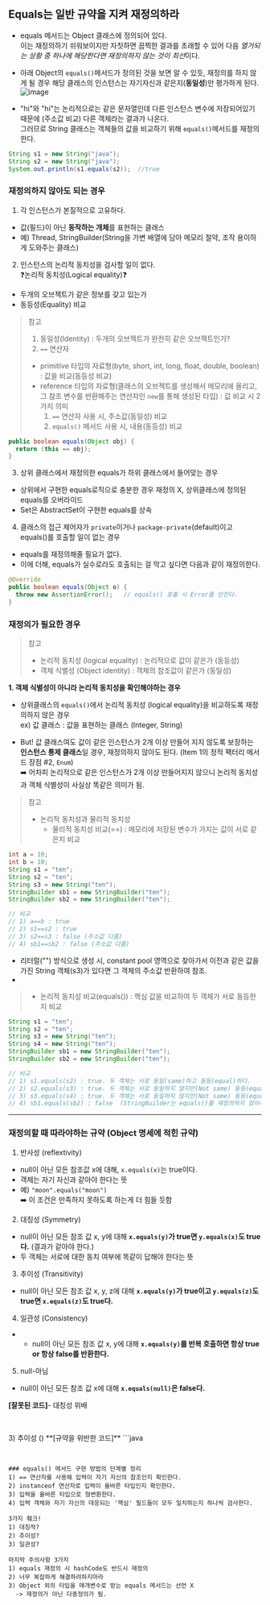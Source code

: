 ## Equals는 일반 규약을 지켜 재정의하라
- equals 메서드는 Object 클래스에 정의되어 있다.<br>
이는 재정의하기 쉬워보이지만 자칫하면 끔찍한 결과를 초래할 수 있어 다음 *열거되는 상황 중 하나에 해당한다면 재정의하지 않는 것이 최선*이다.

- 아래 Object의 `equals()`메서드가 정의된 것을 보면 알 수 있듯, 재정의를 하지 않게 될 경우 해당 클래스의 인스턴스는 자기자신과 같은지(**동일성**)만 평가하게 된다. 
![image](https://user-images.githubusercontent.com/66311276/139585383-a365e43f-cdab-4b2d-b460-268ec77b31a8.png)

- "hi"와 "hi"는 논리적으로는 같은 문자열인데 다른 인스턴스 변수에 저장되어있기 때문에 (주소값 비교) 다른 객체라는 결과가 나온다. <br>그러므로 String 클래스는 객체들의 값을 비교하기 위해 `equals()`메서드를 재정의한다.<br>
```java
String s1 = new String("java");
String s2 = new String("java");
System.out.println(s1.equals(s2));  //true
```

### 재정의하지 않아도 되는 경우
1. 각 인스턴스가 본질적으로 고유하다.
- 값(필드)이 아닌 **동작하는 개체**를 표현하는 클래스
- 예) Thread, StringBuilder(String을 가변 배열에 담아 메모리 절약, 조작 용이하게 도와주는 클래스)

2. 인스턴스의 논리적 동치성을 검사할 일이 없다.<br>
❓논리적 동치성(Logical equality)❓
- 두개의 오브젝트가 같은 정보를 갖고 있는가 
- 동등성(Equality) 비교

> 참고
> 1. 동일성(Identity) : 두개의 오브젝트가 완전히 같은 오브젝트인가?
> 2. `==` 연산자
>   - primitive 타입의 자료형(byte, short, int, long, float, double, boolean) : 값을 비교(동등성 비교)
>   - reference 타입의 자료형(클래스의 오브젝트를 생성해서 메모리에 올리고, 그 참조 변수를 반환해주는 연산자인 `new`를 통해 생성된 타입) : 값 비교 시 2가지 의미
>     1. `==` 연산자 사용 시, 주소값(동일성) 비교
>     2. `equals()` 메서드 사용 시, 내용(동등성) 비교
```java
public boolean equals(Object obj) {
  return (this == obj);
}
```

3. 상위 클래스에서 재정의한 equals가 하위 클래스에서 들어맞는 경우
- 상위에서 구현한 equals로직으로 충분한 경우 재정의 X, 상위클래스에 정의된 equals를 오버라이드
- Set은 AbstractSet이 구현한 equals를 상속


4. 클래스의 접근 제어자가 `private`이거나 `package-private`(default)이고 equals()를 호출할 일이 없는 경우
- equals를 재정의해줄 필요가 없다.
- 이에 더해, equals가 실수로라도 호출되는 걸 막고 싶다면 다음과 같이 재정의한다.
```java
@Override
public boolean equals(Object o) {
  throw new AssertionError();   // equals() 호출 시 Error를 던진다.
}
```

### 재정의가 필요한 경우
> 참고
> - 논리적 동치성 (logical equality) : 논리적으로 값이 같은가 (동등성)
> - 객체 식별성 (Object identity) : 객체의 참조값이 같은가 (동일성)

**1. 객체 식별성이 아니라 논리적 동치성을 확인해야하는 경우**
- 상위클래스의 `equals()`에서 논리적 동치성 (logical equality)을 비교하도록 재정의하지 않은 경우<br>
ex) 값 클래스 : 값을 표현하는 클래스 (Integer, String)

- But! 값 클래스여도 값이 같은 인스턴스가 2개 이상 만들어 지지 않도록 보장하는 **인스턴스 통제 클래스**일 경우, 재정의하지 않아도 된다. (Item 1의 정적 팩터리 메서드 장점 #2, `Enum`)<br>
➡️ 어차피 논리적으로 같은 인스턴스가 2개 이상 만들어지지 않으니 논리적 동치성과 객체 식별성이 사실상 똑같은 의미가 됨.

> 참고<br>
> - 논리적 동치성과 물리적 동치성
>   - 물리적 동치성 비교(==) : 메모리에 저장된 변수가 가지는 값이 서로 같은지 비교
```java
int a = 10;
int b = 10;
String s1 = "ten";
String s2 = "ten";
String s3 = new String("ten");
StringBuilder sb1 = new StringBuilder("ten");
StringBuilder sb2 = new StringBuilder("ten");

// 비교
// 1) a==b : true
// 2) s1==s2 : true
// 3) s2==s3 : false (주소값 다름)
// 4) sb1==sb2 : false (주소값 다름)
```
- 리터럴("") 방식으로 생성 시, constant pool 영역으로 찾아가서 이전과 같은 값을 가진 String 객체(s3)가 있다면 그 객체의 주소값 반환하여 참조.
- 
>   - 논리적 동치성 비교(equals()) : 핵심 값을 비교하여 두 객체가 서로 동등한지 비교
```java
String s1 = "ten";
String s2 = "ten"; 
String s3 = new String("ten");
String s4 = new String("ten");
StringBuilder sb1 = new StringBuilder("ten");
StringBuilder sb2 = new StringBuilder("ten");

// 비교
// 1) s1.equals(s2) : true. 두 객체는 서로 동일(same)하고 동등(equal)하다.
// 2) s2.equals(s3) : true. 두 객체는 서로 동일하지 않지만(Not same) 동등(equal)하다.
// 3) s3.equals(s4) : true. 두 객체는 서로 동일하지 않지만(Not same) 동등(equal)하다.
// 4) sb1.equals(sb2) : false  (StringBuilder는 equals()를 재정의하지 않아서 동일성(주소값)만 비교)
```

<hr>

###  재정의할 때 따라야하는 규약 (Object 명세에 적힌 규약)
1) 반사성 (reflextivity)
- null이 아닌 모든 참조값 x에 대해, `x.equals(x)`는 true이다.
- 객체는 자기 자신과 같아야 한다는 뜻
- 예) `"moon".equals("moon")` <br>
➡️ 이 조건은 만족하지 못하도록 하는게 더 힘들 듯함

2) 대칭성 (Symmetry)
- null이 아닌 모든 참조 값 x, y에 대해 **`x.equals(y)`가 true면 `y.equals(x)`도 true다.** (결과가 같아야 한다.)
- 두 객체는 서로에 대한 동치 여부에 똑같이 답해야 한다는 뜻

3) 추이성 (Transitivity)
- null이 아닌 모든 참조 값 x, y, z에 대해 **`x.equals(y)`가 true이고 `y.equals(z)`도 true면 `x.equals(z)`도 true다.**

4) 일관성 (Consistency)
- - null이 아닌 모든 참조 값 x, y에 대해 **`x.equals(y)`를 반복 호출하면 항상 true or 항상 false를 반환한다.**

5) null-아님
- null이 아닌 모든 참조 값 x에 대해 **`x.equals(null)`은 false다.**

**[잘못된 코드]**- 대칭성 위배
```java

```


<br>
3) 추이성 ()
**[규약을 위반한 코드]**
```java

```


### equals() 메서드 구현 방법의 단계별 정리
1) == 연산자를 사용해 입력이 자기 자신의 참조인지 확인한다.
2) instanceof 연산자로 입력이 올바른 타입인지 확인한다.
3) 입력을 올바른 타입으로 형변환한다.
4) 입력 객체와 자기 자신의 대응되는 '핵심' 필드들이 모두 일치하는지 하나씩 검사한다.

3가지 췌크!
1) 대칭적?
2) 추이성?
3) 일관성?

마지막 주의사항 3가지
1) equals 재정의 시 hashCode도 반드시 재정의
2) 너무 복잡하게 해결하려하지마라
3) Object 외의 타입을 매개변수로 받는 equals 메서드는 선언 X
  -> 재정의가 아닌 다중정의가 됨.
